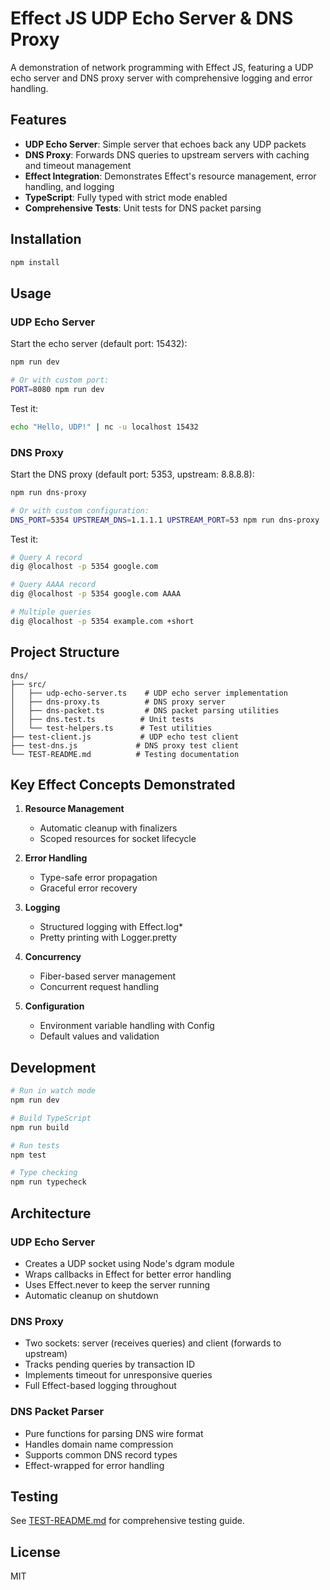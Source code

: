 # Effect JS UDP Echo Server & DNS Proxy

A demonstration of network programming with Effect JS, featuring a UDP echo server and DNS proxy server with comprehensive logging and error handling.

## Features

- **UDP Echo Server**: Simple server that echoes back any UDP packets
- **DNS Proxy**: Forwards DNS queries to upstream servers with caching and timeout management
- **Effect Integration**: Demonstrates Effect's resource management, error handling, and logging
- **TypeScript**: Fully typed with strict mode enabled
- **Comprehensive Tests**: Unit tests for DNS packet parsing

## Installation

```bash
npm install
```

## Usage

### UDP Echo Server

Start the echo server (default port: 15432):

```bash
npm run dev

# Or with custom port:
PORT=8080 npm run dev
```

Test it:
```bash
echo "Hello, UDP!" | nc -u localhost 15432
```

### DNS Proxy

Start the DNS proxy (default port: 5353, upstream: 8.8.8.8):

```bash
npm run dns-proxy

# Or with custom configuration:
DNS_PORT=5354 UPSTREAM_DNS=1.1.1.1 UPSTREAM_PORT=53 npm run dns-proxy
```

Test it:
```bash
# Query A record
dig @localhost -p 5354 google.com

# Query AAAA record
dig @localhost -p 5354 google.com AAAA

# Multiple queries
dig @localhost -p 5354 example.com +short
```

## Project Structure

```
dns/
├── src/
│   ├── udp-echo-server.ts    # UDP echo server implementation
│   ├── dns-proxy.ts          # DNS proxy server
│   ├── dns-packet.ts         # DNS packet parsing utilities
│   ├── dns.test.ts          # Unit tests
│   └── test-helpers.ts      # Test utilities
├── test-client.js           # UDP echo test client
├── test-dns.js             # DNS proxy test client
└── TEST-README.md          # Testing documentation
```

## Key Effect Concepts Demonstrated

1. **Resource Management**
   - Automatic cleanup with finalizers
   - Scoped resources for socket lifecycle

2. **Error Handling**
   - Type-safe error propagation
   - Graceful error recovery

3. **Logging**
   - Structured logging with Effect.log*
   - Pretty printing with Logger.pretty

4. **Concurrency**
   - Fiber-based server management
   - Concurrent request handling

5. **Configuration**
   - Environment variable handling with Config
   - Default values and validation

## Development

```bash
# Run in watch mode
npm run dev

# Build TypeScript
npm run build

# Run tests
npm test

# Type checking
npm run typecheck
```

## Architecture

### UDP Echo Server
- Creates a UDP socket using Node's dgram module
- Wraps callbacks in Effect for better error handling
- Uses Effect.never to keep the server running
- Automatic cleanup on shutdown

### DNS Proxy
- Two sockets: server (receives queries) and client (forwards to upstream)
- Tracks pending queries by transaction ID
- Implements timeout for unresponsive queries
- Full Effect-based logging throughout

### DNS Packet Parser
- Pure functions for parsing DNS wire format
- Handles domain name compression
- Supports common DNS record types
- Effect-wrapped for error handling

## Testing

See [TEST-README.md](./TEST-README.md) for comprehensive testing guide.

## License

MIT